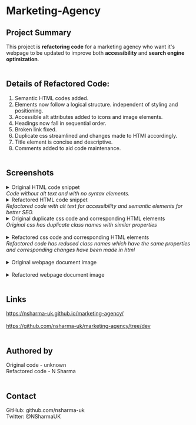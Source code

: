 # Marketing-Agency

## Project Summary

This project is **refactoring code** for a marketing agency who want it's webpage to be updated to improve both **accessibility** and **search engine optimization**.
<br>
<br>

## Details of Refactored Code:

1. Semantic HTML codes added.
2. Elements now follow a logical structure. independent of styling and positioning.
3. Accessible alt attributes added to icons and image elements.
4. Headings now fall in sequential order.
5. Broken link fixed.
6. Duplicate css streamlined and changes made to HTMl accordingly.
7. Title element is concise and descriptive.
8. Comments added to aid code maintenance.  
   <br>

## Screenshots

<details>
  <summary>Original HTML code snippet</summary>

![snipped view of original HTML code](assets/screenshots/originalhtmlcode.png)

</details>
<em>Code without alt text and with no syntax elements.</em>

<br>

<details>
<summary>Refactored HTML code snippet</summary>

![snipped view of refactored HTML code](assets/screenshots/refactoredsectionandalt.png)

</details>
<em>   Refactored code with alt text for accessibility and semantic elements for better SEO.</em>

<br>
<details>
<summary>Original duplicate css code and corresponding HTML elements</summary>

![snipped view of original css code](assets/screenshots/originalcssduplicatecode.png)

</details>
<em>Original css has duplicate class names with similar properties</em>
<br>
<br>
<details>
<summary>Refactored css code and corresponding HTML elements</summary>

![snipped view of refactored css code](assets/screenshots/refactoredcssandhtml.png)

</details>
<em>Refactored code has reduced class names which have the same properties and corresponding changes have been made in html </em>
<br>
<br>
<details>
<summary>Original webpage document image</summary>

![img original webpage](assets/screenshots/originalwebpage.png)

</details>
<br>

<details>
<summary>Refactored webpage document image</summary>

![img refactored webpage](assets/screenshots/refactoredwebpage.png)

</details>
<br>

## Links

https://nsharma-uk.github.io/marketing-agency/
<br>
<br>
https://github.com/nsharma-uk/marketing-agency/tree/dev
<br>
<br>

## Authored by

Original code - unknown
<br>
Refactored code - N Sharma
<br>
<br>

## Contact

GitHub: github.com/nsharma-uk <br>
Twitter: @NSharmaUK
